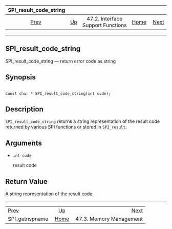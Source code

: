 <!--?xml version="1.0" encoding="UTF-8" standalone="no"?-->

|             SPI\_result\_code\_string             |                                                                      |                                   |                                                       |                                                    |
| :-----------------------------------------------: | :------------------------------------------------------------------- | :-------------------------------: | ----------------------------------------------------: | -------------------------------------------------: |
| [Prev](spi-spi-getnspname.html "SPI_getnspname")  | [Up](spi-interface-support.html "47.2. Interface Support Functions") | 47.2. Interface Support Functions | [Home](index.html "PostgreSQL 17devel Documentation") |  [Next](spi-memory.html "47.3. Memory Management") |

***

[]()

## SPI\_result\_code\_string

SPI\_result\_code\_string — return error code as string

## Synopsis

```

const char * SPI_result_code_string(int code);
```

## Description

`SPI_result_code_string` returns a string representation of the result code returned by various SPI functions or stored in `SPI_result`.

## Arguments

*   `int code`

    result code

## Return Value

A string representation of the result code.

***

|                                                   |                                                                      |                                                    |
| :------------------------------------------------ | :------------------------------------------------------------------: | -------------------------------------------------: |
| [Prev](spi-spi-getnspname.html "SPI_getnspname")  | [Up](spi-interface-support.html "47.2. Interface Support Functions") |  [Next](spi-memory.html "47.3. Memory Management") |
| SPI\_getnspname                                   |         [Home](index.html "PostgreSQL 17devel Documentation")        |                            47.3. Memory Management |
